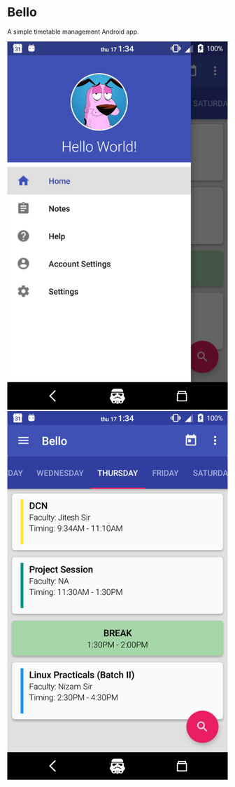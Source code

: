 # Bello
A simple timetable management Android app.

![alt tag](https://github.com/urveshtanna/Bello/raw/master/Screenshots/Screenshot_1.png "Drawer example") ![alt tag](https://github.com/urveshtanna/Bello/raw/master/Screenshots/Screenshot_2.png "Home Page example")
